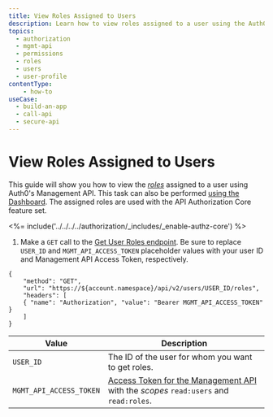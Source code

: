 ```yaml
---
title: View Roles Assigned to Users
description: Learn how to view roles assigned to a user using the Auth0 Management API. For use with Auth0's API Authorization Core feature set.
topics:
  - authorization
  - mgmt-api
  - permissions
  - roles
  - users
  - user-profile
contentType: 
    - how-to
useCase:
  - build-an-app
  - call-api
  - secure-api
---
```

# View Roles Assigned to Users

This guide will show you how to view the <dfn data-key="role">[roles](/authorization/concepts/rbac)</dfn> assigned to a user using Auth0's Management API. This task can also be performed [using the Dashboard](/dashboard/guides/users/view-user-roles). The assigned roles are used with the API Authorization Core feature set.

<%= include('../../../../authorization/_includes/_enable-authz-core') %>

1. Make a `GET` call to the [Get User Roles endpoint](/api/management/v2#!/user_roles/get_user_roles). Be sure to replace `USER_ID` and `MGMT_API_ACCESS_TOKEN` placeholder values with your user ID and Management API Access Token, respectively.

```har
{
	"method": "GET",
	"url": "https://${account.namespace}/api/v2/users/USER_ID/roles",
	"headers": [
   	{ "name": "Authorization", "value": "Bearer MGMT_API_ACCESS_TOKEN" }
	]
}
```

| **Value** | **Description** |
| - | - |
| `USER_ID` | Τhe ID of the user for whom you want to get roles. |
| `MGMT_API_ACCESS_TOKEN` | [Access Token for the Management API](/api/management/v2/tokens) with the <dfn data-key="scope">scopes</dfn> `read:users` and `read:roles`. |